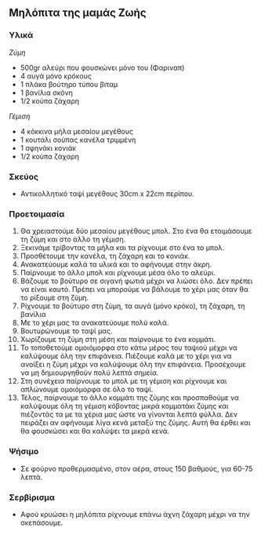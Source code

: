 ## Μηλόπιτα της μαμάς Ζωής

### Υλικά

_Ζύμη_

* 500gr αλεύρι που φουσκώνει μόνο του (Φαριναπ)
* 4 αυγά μόνο κρόκους
* 1 πλάκα βούτηρο τύπου βιταμ
* 1 βανίλια σκόνη
* 1/2 κούπα ζάχαρη

_Γέμιση_

* 4 κόκκινα μήλα μεσαίου μεγέθους
* 1 κουτάλι σούπας κανέλα τριμμένη
* 1 σφηνάκι κονιάκ
* 1/2 κούπα ζάχαρη

### Σκεύος

* Αντικολλητικό ταψί μεγέθους 30cm x 22cm περίπου.

### Προετοιμασία

1. Θα χρειαστούμε δύο μεσαίου μεγέθους μπολ. Στο ένα θα ετοιμάσουμε τη ζύμη και στο άλλο τη γέμιση.
1. Ξεκινάμε τρίβοντας τα μήλα και τα ρίχνουμε στο ένα το μπολ.
1. Προσθέτουμε την κανέλα, τη ζάχαρη και το κονιάκ.
1. Ανακατεύουμε καλά τα υλικά και το αφήνουμε στην άκρη.
1. Παίρνουμε το άλλο μπολ και ρίχνουμε μέσα όλο το αλεύρι.
1. Βάζουμε το βούτυρο σε σιγανή φωτιά μέχρι να λιώσει όλο. Δεν πρέπει να είναι καυτό. Πρέπει να μπορούμε να βάλουμε το χέρι μας όταν θα το ρίξουμε στη ζύμη.
1. Ρίχνουμε το βούτυρο στη ζύμη, τα αυγά (μόνο κρόκο), τη ζάχαρη, τη βανίλια 
1. Με το χέρι μας τα ανακατεύουμε πολύ καλά.
1. Βουτυρώνουμε το ταψί μας.
1. Χωρίζουμε τη ζύμη στη μέση και παίρνουμε το ένα κομμάτι.
1. Το τοποθετούμε ομοιόμορφα στο κάτω μέρος του ταψιού μέχρι να καλύψουμε όλη την επιφάνεια. Πιέζουμε καλά με το χέρι για να ανοίξει η ζύμη μέχρι να καλύψουμε όλη την επιφάνεια. Προσέχουμε να μη δημιουργηθούν πολύ λεπτά σημεία.
1. Στη συνέχεια παίρνουμε το μπολ με τη γέμιση και ρίχνουμε και απλώνουμε ομοιόμορφα σε όλο το ταψί.
1. Τέλος, παίρνουμε το άλλο κομμάτι της ζύμης και προσπαθούμε να καλύψουμε όλη τη γέμιση κόβοντας μικρά κομματάκι ζύμης και πιέζοντάς τα με τα χέρια μας ώστε να γίνονται λεπτά φύλλα. Δεν πειράζει αν αφήνουμε λίγα κενά μεταξύ της ζύμης. Αυτή θα έρθει και θα φουσκώσει και θα καλύψει τα μικρά κενά.

### Ψήσιμο

* Σε φούρνο προθερμασμένο, στον αέρα, στους 150 βαθμούς, για 60-75 λεπτά.

### Σερβίρισμα

* Αφού κρυώσει η μηλόπιτα ρίχνουμε επάνω άχνη ζάχαρη μέχρι να την σκεπάσουμε.
